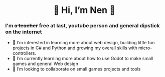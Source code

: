 <h1 align="center">
  👋 Hi, I’m Nen 👋
</h1>

### I'm  ~~a teacher~~ free at last, youtube person and general dipstick on the internet


- 👀 I’m interested in learning more about web design, building little fun projects in C# and Python and growing my overall skills with micro-controllers. 
- 🌱 I’m currently learning more about how to use Godot to make small games and general Web design
- 💞️ I’m looking to collaborate on small games projects and tools

<!---
SpacemannFinn/SpacemannFinn is a ✨ special ✨ repository because its `README.md` (this file) appears on your GitHub profile.
You can click the Preview link to take a look at your changes.
--->
